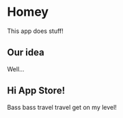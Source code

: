 # Homey
This app does stuff!

## Our idea
Well...

## Hi App Store!
Bass bass travel travel get on my level!


